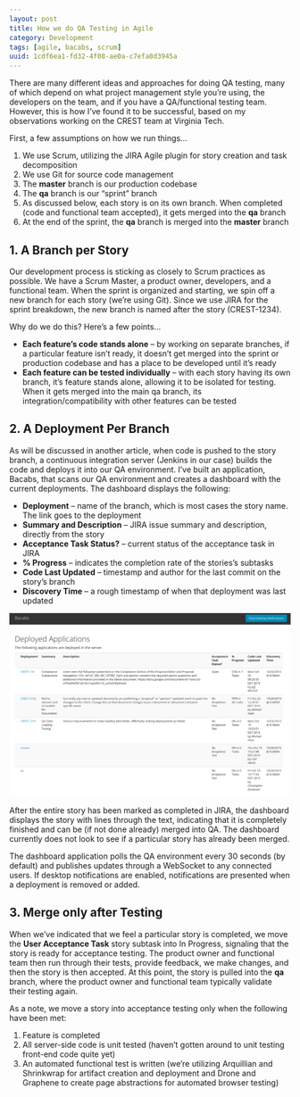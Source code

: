```yaml
---
layout: post
title: How we do QA Testing in Agile 
category: Development
tags: [agile, bacabs, scrum]
uuid: 1cdf6ea1-fd32-4f08-ae0a-c7efa8d3945a
---
```



There are many different ideas and approaches for doing QA testing, many of which depend on what project management style you’re using, the developers on the team, and if you have a QA/functional testing team. However, this is how I’ve found it to be successful, based on my observations working on the CREST team at Virginia Tech.

First, a few assumptions on how we run things…

1. We use Scrum, utilizing the JIRA Agile plugin for story creation and task decomposition
2. We use Git for source code management
3. The **master** branch is our production codebase
4. The **qa** branch is our “sprint” branch
5. As discussed below, each story is on its own branch. When completed (code and functional team accepted), it gets merged into the **qa** branch
6. At the end of the sprint, the **qa** branch is merged into the **master** branch


## 1. A Branch per Story
Our development process is sticking as closely to Scrum practices as possible. We have a Scrum Master, a product owner, developers, and a functional team. When the sprint is organized and starting, we spin off a new branch for each story (we’re using Git). Since we use JIRA for the sprint breakdown, the new branch is named after the story (CREST-1234).

Why do we do this? Here’s a few points…

- **Each feature’s code stands alone** – by working on separate branches, if a particular feature isn’t ready, it doesn’t get merged into the sprint or production codebase and has a place to be developed until it’s ready
- **Each feature can be tested individually** – with each story having its own branch, it’s feature stands alone, allowing it to be isolated for testing. When it gets merged into the main qa branch, its integration/compatibility with other features can be tested


## 2. A Deployment Per Branch
As will be discussed in another article, when code is pushed to the story branch, a continuous integration server (Jenkins in our case) builds the code and deploys it into our QA environment. I’ve built an application, Bacabs, that scans our QA environment and creates a dashboard with the current deployments.  The dashboard displays the following:

- **Deployment** – name of the branch, which is most cases the story name.  The link goes to the deployment
- **Summary and Description** – JIRA issue summary and description, directly from the story
- **Acceptance Task Status?** – current status of the acceptance task in JIRA
- **% Progress** – indicates the completion rate of the stories’s subtasks
- **Code Last Updated** – timestamp and author for the last commit on the story’s branch
- **Discovery Time** – a rough timestamp of when that deployment was last updated


<div class="text-center">
  <a href="/images/bacabsScreenshot.png"><img src="/images/bacabsScreenshot-1024x667.png" title="Bacabs Screenshot" /></a>
</div>


After the entire story has been marked as completed in JIRA, the dashboard displays the story with lines through the text, indicating that it is completely finished and can be (if not done already) merged into QA.  The dashboard currently does not look to see if a particular story has already been merged.

The dashboard application polls the QA environment every 30 seconds (by default) and publishes updates through a WebSocket to any connected users.  If desktop notifications are enabled, notifications are presented when a deployment is removed or added.


## 3. Merge only after Testing

When we’ve indicated that we feel a particular story is completed, we move the **User Acceptance Task** story subtask into In Progress, signaling that the story is ready for acceptance testing. The product owner and functional team then run through their tests, provide feedback, we make changes, and then the story is then accepted. At this point, the story is pulled into the **qa** branch, where the product owner and functional team typically validate their testing again.

As a note, we move a story into acceptance testing only when the following have been met:

1. Feature is completed
2. All server-side code is unit tested (haven’t gotten around to unit testing front-end code quite yet)
3. An automated functional test is written (we’re utilizing Arquillian and Shrinkwrap for artifact creation and deployment and Drone and Graphene to create page abstractions for automated browser testing)



